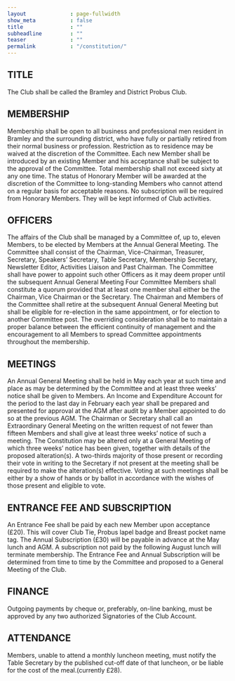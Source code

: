 ```yaml
---
layout              : page-fullwidth
show_meta           : false
title               : ""
subheadline         : ""
teaser              : ""
permalink           : "/constitution/"
---
```

## TITLE
The Club shall be called the Bramley and District Probus Club.
## MEMBERSHIP
Membership shall be open to all business and professional men resident in Bramley and the surrounding district, who have fully or partially retired from their normal business or profession.  Restriction as to residence may be waived at the discretion of the Committee.   Each new Member shall be introduced by an existing Member and his acceptance shall be subject to the approval of the Committee.  Total membership shall not exceed sixty at any one time.
The status of Honorary Member will be awarded at the discretion of the Committee to long-standing Members who cannot attend on a regular basis for acceptable reasons.   No subscription will be required from Honorary Members.   They will be kept informed of Club activities.
## OFFICERS
The affairs of the Club shall be managed by a Committee of, up to, eleven Members, to be elected by Members at the Annual General Meeting.   The Committee shall consist of the Chairman, Vice-Chairman, Treasurer, Secretary, Speakers’ Secretary, Table Secretary, Membership Secretary, Newsletter Editor, Activities Liaison and Past Chairman.   The Committee shall have power to appoint such other Officers as it may deem proper until the subsequent Annual General Meeting
Four Committee Members shall constitute a quorum provided that at least one member shall either be the Chairman, Vice Chairman or the Secretary.
The Chairman and Members of the Committee shall retire at the subsequent Annual General Meeting but shall be eligible for re-election in the same appointment, or for election to another Committee post.   The overriding consideration shall be to maintain a proper balance between the efficient continuity of management and the encouragement to all Members to spread Committee appointments throughout the membership.
## MEETINGS
An Annual General Meeting shall be held in May each year at such time and place as may be determined by the Committee and at least three weeks’ notice shall be given to Members.  An Income and Expenditure Account for the period to the last day in February each year shall be prepared and presented for approval at the AGM after audit by a Member appointed to do so at the previous AGM.
The Chairman or Secretary shall call an Extraordinary General Meeting on the written request of not fewer than fifteen Members and shall give at least three weeks’ notice of such a meeting.   The Constitution may be altered only at a General Meeting of which three weeks’ notice has been given, together with details of the proposed alteration(s).   A two-thirds majority of those present or recording their vote in writing to the Secretary if not present at the meeting shall be required to make the alteration(s) effective.   Voting at such meetings shall be either by a show of hands or by ballot in accordance with the wishes of those present and eligible to vote.
## ENTRANCE FEE AND SUBSCRIPTION
An Entrance Fee shall be paid by each new Member upon acceptance (£20).  This will cover Club Tie, Probus lapel badge and Breast pocket name tag.  The Annual Subscription (£30) will be payable in advance at the May lunch and AGM.  A subscription not paid by the following August lunch will terminate membership.
The Entrance Fee and Annual Subscription will be determined from time to time by the Committee and proposed to a General Meeting of the Club.
## FINANCE
Outgoing payments by cheque or, preferably, on-line banking, must be approved by any two authorized Signatories of the Club Account.

## ATTENDANCE
Members, unable to attend a monthly luncheon meeting, must notify the Table Secretary by the published cut-off date of that luncheon, or be liable for the cost of the meal.(currently £28).

